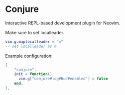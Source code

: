 # Conjure

Interactive REPL-based development plugin for Neovim.

Make sure to set localleader.
```lua
vim.g.maplocalleader = "m"
-- set localleader as m
```

Example configuration:
```lua
{
    "conjure",
    init = function()
      vim.g["conjure#log#hud#enabled"] = false
    end,
},
```

